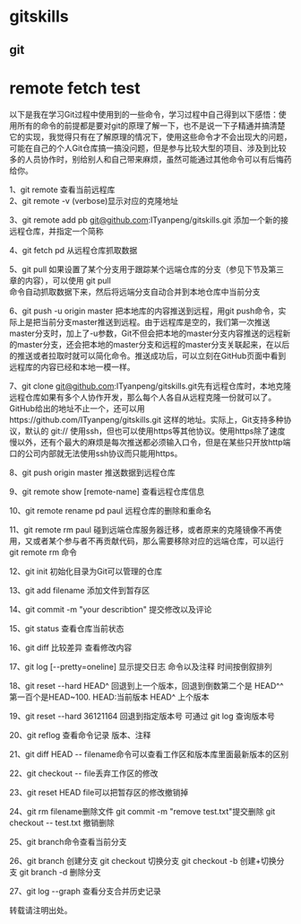 # gitskills
## git
# remote fetch test

以下是我在学习Git过程中使用到的一些命令，学习过程中自己得到以下感悟：使用所有的命令的前提都是要对git的原理了解一下，也不是说一下子精通并搞清楚它的实现，我觉得只有在了解原理的情况下，使用这些命令才不会出现大的问题，可能在自己的个人Git仓库搞一搞没问题，但是参与比较大型的项目、涉及到比较多的人员协作时，别给别人和自己带来麻烦，虽然可能通过其他命令可以有后悔药给你。

1、git remote 查看当前远程库  
2、git remote -v (verbose)显示对应的克隆地址

3、git remote add pb git@github.com:ITyanpeng/gitskills.git 添加一个新的接远程仓库，并指定一个简称

4、git fetch pd 从远程仓库抓取数据

5、git pull 如果设置了某个分支用于跟踪某个远端仓库的分支（参见下节及第三章的内容），可以使用 git pull   
命令自动抓取数据下来，然后将远端分支自动合并到本地仓库中当前分支

6、git push -u origin master 把本地库的内容推送到远程，用git push命令，实际上是把当前分支master推送到远程。由于远程库是空的，我们第一次推送master分支时，加上了-u参数，Git不但会把本地的master分支内容推送的远程新的master分支，还会把本地的master分支和远程的master分支关联起来，在以后的推送或者拉取时就可以简化命令。推送成功后，可以立刻在GitHub页面中看到远程库的内容已经和本地一模一样。

7、git clone git@github.com:ITyanpeng/gitskills.git先有远程仓库时，本地克隆远程仓库如果有多个人协作开发，那么每个人各自从远程克隆一份就可以了。GitHub给出的地址不止一个，还可以用https://github.com/ITyanpeng/gitskills.git 这样的地址。实际上，Git支持多种协议，默认的 git:// 使用ssh，但也可以使用https等其他协议。使用https除了速度慢以外，还有个最大的麻烦是每次推送都必须输入口令，但是在某些只开放http端口的公司内部就无法使用ssh协议而只能用https。

8、git push origin master 推送数据到远程仓库

9、git remote show [remote-name] 查看远程仓库信息

10、git remote rename pd paul 远程仓库的删除和重命名

11、git remote rm paul 碰到远端仓库服务器迁移，或者原来的克隆镜像不再使用，又或者某个参与者不再贡献代码，那么需要移除对应的远端仓库，可以运行 git remote rm 命令

12、git init 初始化目录为Git可以管理的仓库  

13、git add filename 添加文件到暂存区  

14、git commit -m "your describtion" 提交修改以及评论

15、git status 查看仓库当前状态  

16、git diff 比较差异 查看修改内容

17、git log [--pretty=oneline] 显示提交日志 命令以及注释 时间按倒叙排列

18、git reset --hard HEAD^ 回退到上一个版本，回退到倒数第二个是 HEAD^^ 第一百个是HEAD~100.  HEAD:当前版本 HEAD^ 上个版本

19、git reset --hard 36121164 回退到指定版本号 可通过 git log 查询版本号

20、git reflog 查看命令记录 版本、注释

21、git diff HEAD -- filename命令可以查看工作区和版本库里面最新版本的区别  

22、git checkout -- file丢弃工作区的修改  

23、git reset HEAD file可以把暂存区的修改撤销掉  

24、git rm filename删除文件 git commit -m "remove test.txt"提交删除 git checkout -- test.txt 撤销删除  

25、git branch命令查看当前分支  

26、git branch <name> 创建分支 git checkout <name>切换分支 git checkout -b <name>创建+切换分支 git branch -d <name>删除分支  

27、git log --graph 查看分支合并历史记录  

转载请注明出处。


